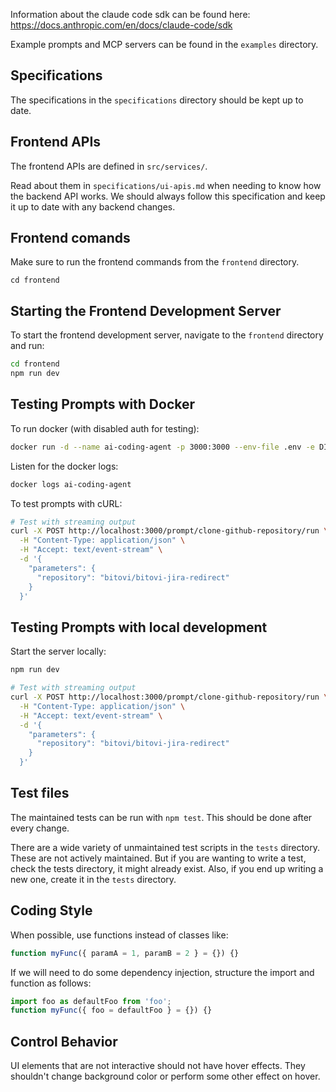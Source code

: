 

Information about the claude code sdk can be found here: https://docs.anthropic.com/en/docs/claude-code/sdk

Example prompts and MCP servers can be found in the `examples` directory.


## Specifications 

The specifications in the `specifications` directory should be kept up to date.


## Frontend APIs 

The frontend APIs are defined in `src/services/`.

Read about them in `specifications/ui-apis.md` when needing to know how the 
backend API works. We should always follow this specification and keep it up to date with any backend changes.


## Frontend comands 

Make sure to run the frontend commands from the `frontend` directory.

```
cd frontend
```

## Starting the Frontend Development Server

To start the frontend development server, navigate to the `frontend` directory and run:

```bash
cd frontend
npm run dev
```


## Testing Prompts with Docker

To run docker (with disabled auth for testing):

```bash
docker run -d --name ai-coding-agent -p 3000:3000 --env-file .env -e DISABLE_AUTH=true ai-coding-agent
```

Listen for the docker logs:

```bash
docker logs ai-coding-agent
```

To test prompts with cURL:

```bash
# Test with streaming output
curl -X POST http://localhost:3000/prompt/clone-github-repository/run \
  -H "Content-Type: application/json" \
  -H "Accept: text/event-stream" \
  -d '{
    "parameters": {
      "repository": "bitovi/bitovi-jira-redirect"
    }
  }'
```

## Testing Prompts with local development

Start the server locally:

```bash
npm run dev
```

```bash
# Test with streaming output
curl -X POST http://localhost:3000/prompt/clone-github-repository/run \
  -H "Content-Type: application/json" \
  -H "Accept: text/event-stream" \
  -d '{
    "parameters": {
      "repository": "bitovi/bitovi-jira-redirect"
    }
  }'
```

## Test files 

The maintained tests can be run with `npm test`. This should be done after every change.


There are a wide variety of unmaintained test scripts in the `tests` directory. 
These are not actively maintained. But if you are wanting to write a test, 
check the tests directory, it might already exist.  Also, if you end up writing a new one, 
create it in the `tests` directory.


## Coding Style 

When possible, use functions instead of classes like:

```javascript
function myFunc({ paramA = 1, paramB = 2 } = {}) {}
```


If we will need to do some dependency injection, structure the import
and function as follows:

```javascript
import foo as defaultFoo from 'foo';
function myFunc({ foo = defaultFoo } = {}) {}
```


## Control Behavior 

UI elements that are not interactive should not have hover effects. 
They shouldn't change background color or perform some other effect on hover.